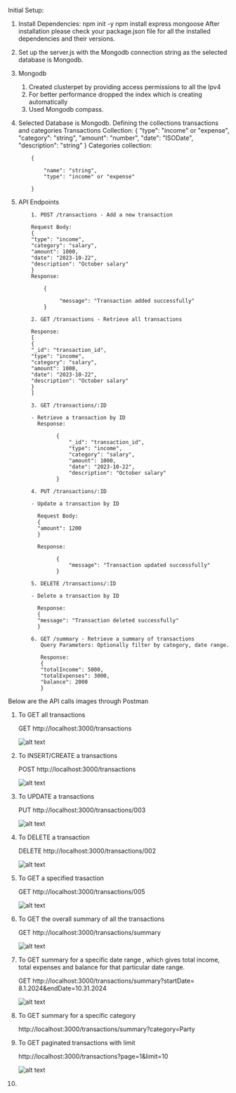 Initial Setup:

1.  Install Dependencies:
    npm init -y
    npm install express mongoose
    After installation please check your package.json file for all the installed dependencies and their versions.
2.  Set up the server.js with the Mongodb connection string as the selected database is Mongodb.
3.  Mongodb

    1. Created clusterpet by providing access permissions to all the Ipv4
    2. For better performance dropped the index which is creating automatically
    3. Used Mongodb compass.

4.  Selected Database is Mongodb.
    Defining the collections transactions and categories
    Transactions Collection:
    {
    "type": "income" or "expense",
    "category": "string",
    "amount": "number",
    "date": "ISODate",
    "description": "string"
    }
    Categories collection:

            {

                "name": "string",
                "type": "income" or "expense"

            }

5.  API Endpoints

            1. POST /transactions - Add a new transaction

            Request Body:
            {
            "type": "income",
            "category": "salary",
            "amount": 1000,
            "date": "2023-10-22",
            "description": "October salary"
            }
            Response:

                {

                     "message": "Transaction added successfully"
                }

            2. GET /transactions - Retrieve all transactions

            Response:
            [
            {
            "_id": "transaction_id",
            "type": "income",
            "category": "salary",
            "amount": 1000,
            "date": "2023-10-22",
            "description": "October salary"
            }
            ]

            3. GET /transactions/:ID

            - Retrieve a transaction by ID
              Response:

                    {
                        "_id": "transaction_id",
                        "type": "income",
                        "category": "salary",
                        "amount": 1000,
                        "date": "2023-10-22",
                        "description": "October salary"
                    }

            4. PUT /transactions/:ID

            - Update a transaction by ID

              Request Body:
              {
              "amount": 1200
              }

              Response:

                    {
                        "message": "Transaction updated successfully"
                    }

            5. DELETE /transactions/:ID

            - Delete a transaction by ID

              Response:
              {
              "message": "Transaction deleted successfully"
              }

            6. GET /summary - Retrieve a summary of transactions
               Query Parameters: Optionally filter by category, date range.

               Response:
               {
               "totalIncome": 5000,
               "totalExpenses": 3000,
               "balance": 2000
               }

Below are the API calls images through Postman

1. To GET all transactions

   GET http://localhost:3000/transactions

   ![alt text](image.png)

2. To INSERT/CREATE a transactions

   POST http://localhost:3000/transactions

   ![alt text](image-1.png)

3. To UPDATE a transactions

   PUT http://localhost:3000/transactions/003

   ![alt text](image-2.png)

4. To DELETE a transaction

   DELETE http://localhost:3000/transactions/002

   ![alt text](image-3.png)

5. To GET a specified trasaction

   GET http://localhost:3000/transactions/005

   ![alt text](image-4.png)

6. To GET the overall summary of all the transactions

   GET http://localhost:3000/transactions/summary

   ![alt text](image-5.png)

7. To GET summary for a specific date range , which gives total income, total expenses and balance for that particular date range.

   GET http://localhost:3000/transactions/summary?startDate= 8.1.2024&endDate=10.31.2024

   ![alt text](image-6.png)

8. To GET summary for a specific category

   http://localhost:3000/transactions/summary?category=Party

9. To GET paginated transactions with limit

   http://localhost:3000/transactions?page=1&limit=10

   ![alt text](image-7.png)

10.
